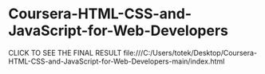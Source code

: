 # Coursera-HTML-CSS-and-JavaScript-for-Web-Developers

CLICK TO SEE THE FINAL RESULT file:///C:/Users/totek/Desktop/Coursera-HTML-CSS-and-JavaScript-for-Web-Developers-main/index.html
